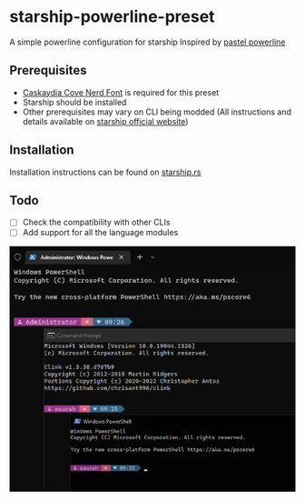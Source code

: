 # starship-powerline-preset
A simple powerline configuration for starship
Inspired by [pastel powerline](https://starship.rs/presets/pastel-powerline.html)

## Prerequisites
- [Caskaydia Cove Nerd Font](https://github.com/ryanoasis/nerd-fonts/releases/download/v2.1.0/CascadiaCode.zip) is required for this preset
- Starship should be installed
- Other prerequisites may vary on CLI being modded  (All instructions and details available on [starship official website](https://starship.rs/presets/pastel-powerline.html))


## Installation
Installation instructions can be found on [starship.rs](https://starship.rs/)

## Todo
- [ ] Check the compatibility with other CLIs
- [ ] Add support for all the language modules

![Screenshot.png](img/screenshot.png)